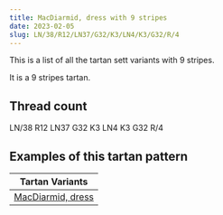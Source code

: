 ```yaml
---
title: MacDiarmid, dress with 9 stripes
date: 2023-02-05
slug: LN/38/R12/LN37/G32/K3/LN4/K3/G32/R/4
---
```

This is a list of all the tartan sett variants with 9 stripes.

It is a 9 stripes tartan.


## Thread count
LN/38 R12 LN37 G32 K3 LN4 K3 G32 R/4

## Examples of this tartan pattern

| Tartan Variants |
|---------------|
| [MacDiarmid, dress](/variants/ln/38/r12/ln37/g32/k3/ln4/k3/g32/r/4-g008000-k000000-lne0e0e0-rc00000)||
